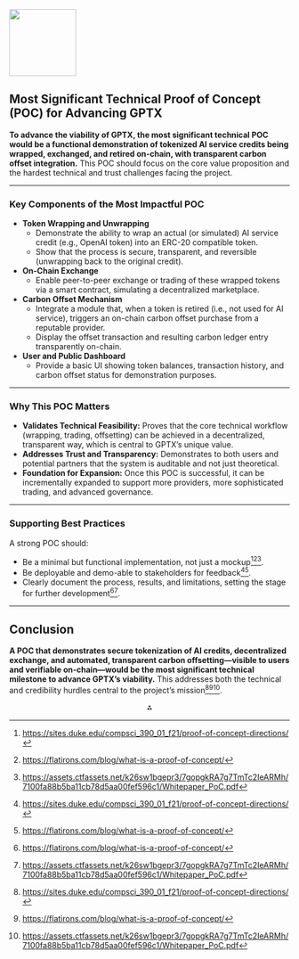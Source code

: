 <img src="https://r2cdn.perplexity.ai/pplx-full-logo-primary-dark%402x.png" class="logo" width="120"/>

## Most Significant Technical Proof of Concept (POC) for Advancing GPTX

**To advance the viability of GPTX, the most significant technical POC would be a functional demonstration of tokenized AI service credits being wrapped, exchanged, and retired on-chain, with transparent carbon offset integration.** This POC should focus on the core value proposition and the hardest technical and trust challenges facing the project.

---

### Key Components of the Most Impactful POC

- **Token Wrapping and Unwrapping**
    - Demonstrate the ability to wrap an actual (or simulated) AI service credit (e.g., OpenAI token) into an ERC-20 compatible token.
    - Show that the process is secure, transparent, and reversible (unwrapping back to the original credit).
- **On-Chain Exchange**
    - Enable peer-to-peer exchange or trading of these wrapped tokens via a smart contract, simulating a decentralized marketplace.
- **Carbon Offset Mechanism**
    - Integrate a module that, when a token is retired (i.e., not used for AI service), triggers an on-chain carbon offset purchase from a reputable provider.
    - Display the offset transaction and resulting carbon ledger entry transparently on-chain.
- **User and Public Dashboard**
    - Provide a basic UI showing token balances, transaction history, and carbon offset status for demonstration purposes.

---

### Why This POC Matters

- **Validates Technical Feasibility:** Proves that the core technical workflow (wrapping, trading, offsetting) can be achieved in a decentralized, transparent way, which is central to GPTX’s unique value.
- **Addresses Trust and Transparency:** Demonstrates to both users and potential partners that the system is auditable and not just theoretical.
- **Foundation for Expansion:** Once this POC is successful, it can be incrementally expanded to support more providers, more sophisticated trading, and advanced governance.

---

### Supporting Best Practices

A strong POC should:

- Be a minimal but functional implementation, not just a mockup[^6][^7][^9].
- Be deployable and demo-able to stakeholders for feedback[^6][^7].
- Clearly document the process, results, and limitations, setting the stage for further development[^7][^9].

---

## Conclusion

**A POC that demonstrates secure tokenization of AI credits, decentralized exchange, and automated, transparent carbon offsetting—visible to users and verifiable on-chain—would be the most significant technical milestone to advance GPTX’s viability.** This addresses both the technical and credibility hurdles central to the project’s mission[^6][^7][^9].

<div style="text-align: center">⁂</div>

[^1]: https://www.gptx.org/Departments/Planning-and-Development/Planning-Division/Development-Process/Development-Applications/Concept-Plans

[^2]: https://www.gptx.org/files/sharedassets/public/departments/planning/documents/developmentguide.pdf

[^3]: https://www.gptx.org/Business/Apply-for-Permits

[^4]: https://www.gptx.org/files/sharedassets/public/v/2/departments/engineering/documents/public-works-construction-document-package_updated.pdf

[^5]: https://www.itu.int/en/ITU-T/focusgroups/an/Documents/PoC.pdf

[^6]: https://sites.duke.edu/compsci_390_01_f21/proof-of-concept-directions/

[^7]: https://flatirons.com/blog/what-is-a-proof-of-concept/

[^8]: https://portal.ct.gov/dot/-/media/dot/engineering/0093_0164/ecmspocformpdf.pdf?rev=f3cd63fc30204c7d9a14938eccfc8ef4\&hash=F3AF58637ACAE9271E6E205B1CF91943

[^9]: https://assets.ctfassets.net/k26sw1bgepr3/7gopgkRA7g7TmTc2IeARMh/7100fa88b5ba11cb78d5aa00fef596c1/Whitepaper_PoC.pdf
